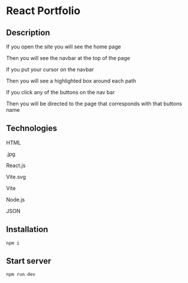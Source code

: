 # React Portfolio

## Description
If you open the site you will see the home page

Then you will see the navbar at the top of the page 

If you put your cursor on the navbar 

Then you will see a highlighted box around each path

If you click any of the buttons on the nav bar 

Then you will be directed to the page that corresponds with that buttons name

## Technologies 
HTML

.jpg

React.js

Vite.svg 

Vite

Node.js

JSON 

## Installation

``` npm i ```

## Start server 

``` npm run dev ```



